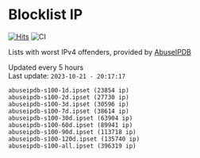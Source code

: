 # Blocklist IP

[![Hits](https://hits.seeyoufarm.com/api/count/incr/badge.svg?url=https%3A%2F%2Fgithub.com%2Fborestad%2Fblocklist-ip%2F&count_bg=%2379C83D&title_bg=%23555555&icon=&icon_color=%23E7E7E7&title=hits&edge_flat=false)](https://hits.seeyoufarm.com)  ![CI](https://img.shields.io/github/workflow/status/borestad/blocklist-ip/CI?style=flat-square)

Lists with worst IPv4 offenders, provided by [AbuseIPDB](https://www.abuseipdb.com/)

<!-- FOOTER-PLACEHOLDER -->
Updated every 5 hours<br>
Last update: `2023-10-21 - 20:17:17`
```
abuseipdb-s100-1d.ipset (23854 ip)
abuseipdb-s100-2d.ipset (27730 ip)
abuseipdb-s100-3d.ipset (30596 ip)
abuseipdb-s100-7d.ipset (38614 ip)
abuseipdb-s100-30d.ipset (63904 ip)
abuseipdb-s100-60d.ipset (89941 ip)
abuseipdb-s100-90d.ipset (113718 ip)
abuseipdb-s100-120d.ipset (135740 ip)
abuseipdb-s100-all.ipset (396319 ip)
```
